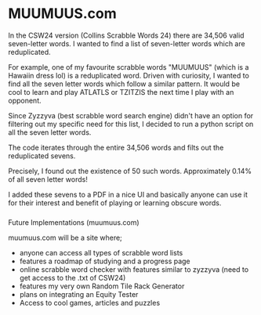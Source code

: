 # MUUMUUS.com

In the CSW24 version (Collins Scrabble Words 24) there are 34,506 valid seven-letter words. I wanted to find a list of seven-letter words which are reduplicated.

For example, one of my favourite scrabble words "MUUMUUS" (which is a Hawaiin dress lol) is a reduplicated word. Driven with curiosity, I wanted to find all the seven letter words which follow a similar pattern. It would be cool to learn and play ATLATLS or TZITZIS the next time I play with an opponent.

Since Zyzzyva (best scrabble word search engine) didn't have an option for filtering out my specific need for this list, I decided to run a python script on all the seven letter words.

The code iterates through the entire 34,506 words and filts out the reduplicated sevens.

Precisely, I found out the existence of 50 such words. Approximately 0.14% of all seven letter words!

I added these sevens to a PDF in a nice UI and basically anyone can use it for their interest and benefit of playing or learning obscure words.

#####

Future Implementations (muumuus.com)

muumuus.com will be a site where;

- anyone can access all types of scrabble word lists
- features a roadmap of studying and a progress page
- online scrabble word checker with features similar to zyzzyva (need to get access to the .txt of CSW24)
- features my very own Random Tile Rack Generator
- plans on integrating an Equity Tester
- Access to cool games, articles and puzzles

  
